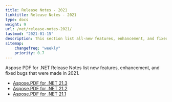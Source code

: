 ```yaml
---
title: Release Notes - 2021
linktitle: Release Notes - 2021
type: docs
weight: 9
url: /net/release-notes-2021/
lastmod: "2021-01-15"
description: This section list all-new features, enhancement, and fixed bugs by Aspose.PDF for .NET library in 2021.
sitemap:
    changefreq: "weekly"
    priority: 0.7
---
```


Aspose PDF for .NET Release Notes list new features, enhancement, and fixed bugs that were made in 2021. 

- [Aspose.PDF for .NET 21.3](/pdf/net/aspose-pdf-for-net-21-3-release-notes/)
- [Aspose.PDF for .NET 21.2](/pdf/net/aspose-pdf-for-net-21-2-release-notes/)
- [Aspose.PDF for .NET 21.1](/pdf/net/aspose-pdf-for-net-21-1-release-notes/)

